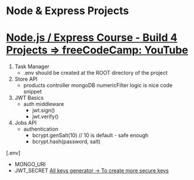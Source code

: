 # Node & Express Projects
# [Node.js / Express Course - Build 4 Projects => freeCodeCamp: YouTube](https://www.youtube.com/watch?v=qwfE7fSVaZM)

1. Task Manager
    - .env should be created at the ROOT directory of the project
2. Store API
    - products controller mongoDB numericFilter logic is nice code snippet
3. JWT Basics
    - auth middleware
        - jwt.sign()
        - jwt.verify()
4. Jobs API
    - authentication
        - bcrypt.genSalt(10)            // 10 is default - safe enough
        - bcrypt.hash(password, salt)

[.env]

- MONGO_URI
- JWT_SECRET [All keys generator -> To create more secure keys](https://www.allkeysgenerator.com/)